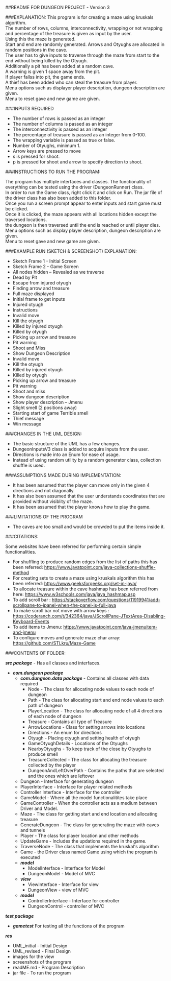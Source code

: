 ##README FOR DUNGEON PROJECT - Version 3

###EXPLANATION:
This program is for creating a maze using kruskals algorithm.\
The number of rows, columns, interconnectivity,
wrapping or not wrapping and percentage of the
treasure is given as input by the user.\
Using this the maze is generated.\
Start and end are randomly generated.
Arrows and Otyughs are allocated in random positions in the cave. \
The user has to give inputs to traverse through the
maze from start to the end without being killed by the Otyugh. \
Additionally a pit has been added at a random cave. \
A warning is given 1 space away from the pit. \
If player fallss into pit, the game ends. \
A thief has been added who can steal the treasure from player. \
Menu options such as displayer player description, dungeon description are given. \
Menu to reset gave and new game are given.



###INPUTS REQUIRED

+ The number of rows is passed as an integer
+ The number of columns is passed as an integer
+ The interconnectivity is passed as an integer
+ The percentage of treasure is passed as an integer from 0-100.
+ The wrapping variable is passed as true or false.
+ Number of Otyughs, minimum 1.
+ Arrow keys are pressed to move
+ s is pressed for shoot.
+ p is pressed for shoot and arrow to specify direction to shoot.

###INSTRUCTIONS TO RUN THE PROGRAM:

The program has multiple interfaces and classes.
The functionality of everything can be tested using the driver (DungeonRunner) class. \
In order to run the Game class, right click it and click on Run. The jar
file of the driver class has also been added to this folder. \
Once you run a screen prompt appear to enter inputs and start game must be clicked. \
Once it is clicked, the maze appears with all locations hidden except the traversed locations. \
the dungeon is then traversed until the end is reached or until player dies. \
Menu options such as display player description, dungeon description are given. \
Menu to reset gave and new game are given.


###EXAMPLE RUN (SKETCH & SCREENSHOT) EXPLANATION:
+ Sketch Frame 1 - Initial Screen
+ Sketch Frame 2 - Game Screen 
+ All nodes hidden – Revealed as we traverse
+ Dead by Pit
+ Escape from injured otyugh
+ Finding arrow and treasure
+ Full maze displayed
+ Initial frame to get inputs
+ Injured otyugh
+ Instructions
+ Invalid move
+ Kill the otyugh
+ Killed by injured otyugh
+ Killed by otyugh
+ Picking up arrow and treasure
+ Pit warning
+ Shoot and Miss
+ Show Dungeon Description
+ Invalid move
+ Kill the otyugh
+ Killed by injured otyugh
+ Killed by otyugh
+ Picking up arrow and treasure
+ Pit warning
+ Shoot and miss
+ Show dungeon description
+ Show player description – Jmenu
+ Slight smell (2 positions away)
+ Starting start of game
 Terrible smell
+ Thief message 
+ Win message


###CHANGES IN THE UML DESIGN:


+ The basic structure of the UML has a few changes.
+ DungeonInputsV3 class is added to acquire inputs from the user.
+ Directions is made into an Enum for ease of usage.
+ Instead of using random utility by a random generator class, collection shuffle is used.

###ASSUMPTIONS MADE DURING IMPLEMENTATION:

+ It has been assumed that the player can move
  only in the given 4 directions and not diagonally.
+ It has also been assumed that the user understands
  coordinates that are provided without visiblity of the maze.
+ It has been assumed that the player knows how to play the game.


###LIMITATIONS OF THE PROGRAM

+ The caves are too small and would be crowded to put the items inside it.

###CITATIONS:

Some websites have been referred for performing certain simple functionalities.
+ For shuffling to produce random edges from the list of paths this has been referred:
  https://www.javatpoint.com/java-collections-shuffle-method
+ For creating sets to create a maze using kruskals algorithm this has been referred:
  https://www.geeksforgeeks.org/set-in-java/
+ To allocate treasure within the cave hashmap has been referred from here:
  https://www.w3schools.com/java/java_hashmap.asp
+ To add scroll bar :
https://stackoverflow.com/questions/11919941/add-scrollpane-to-jpanel-when-the-panel-is-full-java
+ To make scroll bar not move with arrow keys :
https://coderanch.com/t/342364/java/JScrollPane-JTextArea-Disabling-Keyboard-Events
+ To add items to Jmenu:
https://www.javatpoint.com/java-jmenuitem-and-jmenu
+ To configure moves and generate maze char array:
https://github.com/STLkru/Maze-Game

###CONTENTS OF FOLDER:

***src package*** - Has all classes and interfaces.
+ ***com.dungeon package***
    + ***com.dungeon.data package*** - Contains all classes with data required
        + Node - The class for allocating node values to each node of dungeon
        + Path - The class for allocating start and end node values to each path of dungeon
        + PlayerLocation - The class for allocating node of all 4 directions of each node of dungeon
        + Treasure - Contains all type of Treasure
        + ArrowLocations - Class for setting arrows into locations
        + Directions - An enum for directions
        + Otyugh - Placing otyugh and setting health of otyugh
        + GameOtyughDetails - Locations of the Otyughs
        + NearbyOtyughs - To keep track of the close by Otyughs to produce smell
        + TreasureCollected - The class for allocating the treasure collected by the player
        + DungeonAndLeftOverPath - Contains the paths that are selected and the ones which are leftover
    + Dungeon - Interface for generating dungeon
    + PlayerInterface - Interface for player related methods
    + Controller Interface - Interface for the controller
    + GameModel - Where all the model functionalitites take place
    + GameController - When the controller acts as a medium between Driver and Model.
    + Maze - The class for getting start and end location and allocating treasure
    + GenerateDungeon - The class for generating the maze with caves and tunnels
    + Player - The class for player location and other methods
    + UpdateGame - Includes the updations required in the game.
    + TraverseNode - The class that implements the kruskal's algorithm
    + Game - the Driver class named Game using which the program is executed
    + ***model***
      + ModelInterface - Interface for Model
      + DungeonModel - Model of MVC
    + ***view***
      + ViewInterface - Interface for view
      + DungeonView - view of MVC
    + ***model***
      + ControllerInterface - Interface for controller
      + DungeonControl - controller of MVC

***test package***
+ ***gametest***
  For testing all the functions of the program

***res***
+ UML_initial - Initial Design
+ UML_revised - Final Design
+ images for the view
+ screenshots of the program
+ readME.md - Program Description
+ jar file - To run the program
